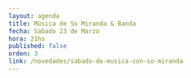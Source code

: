 ```yaml
---
layout: agenda
title: Música de So Miranda & Banda
fecha: Sabado 23 de Marzo
hora: 21hs
published: false
orden: 3
link: /novedades/sabado-de-musica-con-so-miranda
---
```

